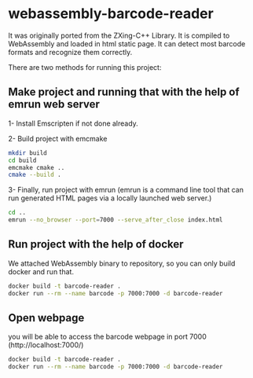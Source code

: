 # webassembly-barcode-reader

It was originally ported from the ZXing-C++ Library. It is compiled to WebAssembly and loaded in html static page. It can detect most barcode formats and recognize them correctly.

There are two methods for running this project:

## Make project and running that with the help of emrun web server

1- Install Emscripten if not done already.

2- Build project with emcmake

```sh
mkdir build
cd build
emcmake cmake .. 
cmake --build .
```

3- Finally, run project with emrun (emrun is a command line tool that can run generated HTML pages via a locally launched web server.)

```sh
cd ..
emrun --no_browser --port=7000 --serve_after_close index.html
```

## Run project with the help of docker

We attached WebAssembly binary to repository, so you can only build docker and run that.

```sh
docker build -t barcode-reader .
docker run --rm --name barcode -p 7000:7000 -d barcode-reader
```

## Open webpage

you will be able to access the barcode webpage in port 7000 (http://localhost:7000/)

```sh
docker build -t barcode-reader .  
docker run --rm --name barcode -p 7000:7000 -d barcode-reader 
```
